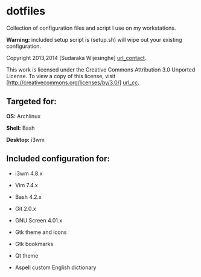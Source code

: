 dotfiles
========

Collection of configuration files and script I use on my workstations.

**Warning:** included setup script is (setup.sh) will wipe out your existing
configuration.

Copyright 2013,2014 [Sudaraka Wijesinghe] [url_contact].

This work is licensed under the Creative Commons Attribution 3.0 Unported
License. To view a copy of this license, visit
[http://creativecommons.org/licenses/by/3.0/] [url_cc].

Targeted for:
-------------
**OS:** Archlinux

**Shell:** Bash

**Desktop:** i3wm

Included configuration for:
---------------------------
* i3wm 4.8.x
* Vim 7.4.x
* Bash 4.2.x
* Git 2.0.x
* GNU Screen 4.01.x
* Gtk theme and icons
* Gtk bookmarks
* Qt theme
* Aspell custom English dictionary

  [url_contact]: http://sudaraka.org/contact/
  [url_cc]: http://creativecommons.org/licenses/by/3.0/
